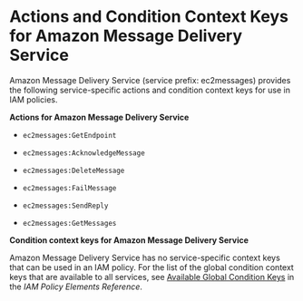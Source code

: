 # Actions and Condition Context Keys for Amazon Message Delivery Service<a name="list_ec2messages"></a>

Amazon Message Delivery Service \(service prefix: ec2messages\) provides the following service\-specific actions and condition context keys for use in IAM policies\.

**Actions for Amazon Message Delivery Service**

+ `ec2messages:GetEndpoint`

+ `ec2messages:AcknowledgeMessage`

+ `ec2messages:DeleteMessage`

+ `ec2messages:FailMessage`

+ `ec2messages:SendReply`

+ `ec2messages:GetMessages`

**Condition context keys for Amazon Message Delivery Service**

Amazon Message Delivery Service has no service\-specific context keys that can be used in an IAM policy\. For the list of the global condition context keys that are available to all services, see [Available Global Condition Keys](reference_policies_condition-keys.md#AvailableKeys) in the *IAM Policy Elements Reference*\.